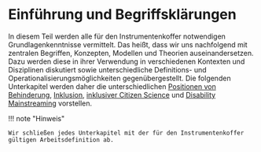 # Einführung und Begriffsklärungen

In diesem Teil werden alle für den Instrumentenkoffer notwendigen Grundlagenkenntnisse vermittelt. Das heißt, dass wir uns nachfolgend mit zentralen Begriffen, Konzepten, Modellen und Theorien auseinandersetzen. Dazu werden diese in ihrer Verwendung in verschiedenen Kontexten und Disziplinen diskutiert sowie unterschiedliche Definitions- und Operationalisierungsmöglichkeiten gegenübergestellt. Die folgenden Unterkapitel werden daher die unterschiedlichen [Positionen von Behinderung](./01-behinderung.md), [Inklusion](./02-inklusion.md), [inklusiver Citizen Science](./03-inklusive-citizen-science.md) und [Disability Mainstreaming](./04-disability-mainstreaming.md) vorstellen.

!!! note "Hinweis"

    Wir schließen jedes Unterkapitel mit der für den Instrumentenkoffer gültigen Arbeitsdefinition ab.
